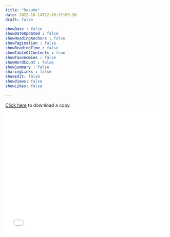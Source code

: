 ```yaml
---
title: "Resume"
date: 2022-10-14T12:49:57+05:30
draft: false

showDate : false
showDateUpdated : false
showHeadingAnchors : false
showPagination : false
showReadingTime : false
showTableOfContents : true
showTaxonomies : false 
showWordCount : false
showSummary : false
sharingLinks : false
showEdit: false
showViews: false
showLikes: false

---
```


[Click here]() to download a copy.

<embed src="PriyakDey-7-SoftwareEngineer.pdf" width="500" height="375">